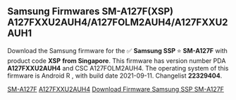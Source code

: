<h2>Samsung Firmwares SM-A127F(XSP) A127FXXU2AUH4/A127FOLM2AUH4/A127FXXU2AUH1</h2>
Download the Samsung firmware for the ✅ <strong>Samsung SSP </strong> ⭐ <strong>SM-A127F</strong> with product code <strong>XSP</strong> <strong> from Singapore</strong>. This firmware has version number PDA <strong>A127FXXU2AUH4</strong> and CSC A127FOLM2AUH4. The operating system of this firmware is Android R , with build date 2021-09-11. Changelist <strong>22329404</strong>.


[SM-A127F](https://samfirm.shop/samsung/model/SM-A127F)
[A127FXXU2AUH4](https://samfirm.shop/samsung/pda/A127FXXU2AUH4)
[Download Firmware Samsung SSP SM-A127F](https://samfirm.shop/samsung/firmware/455441)
